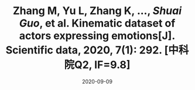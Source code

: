 ---
layout: post
title:  "Zhang M, Yu L, Zhang K, ..., <b><i>Shuai Guo</b></i>, et al. Kinematic dataset of actors expressing emotions[J]. Scientific data, 2020, 7(1): 292. [中科院Q2, IF=9.8]"
date:   2020-09-09
comments: true
clickable: true
categories: Journals
---